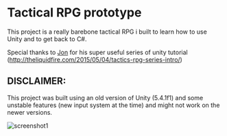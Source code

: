 # Tactical RPG prototype

This project is a really barebone tactical RPG i built to learn how to use Unity and to get back to C#.

Special thanks to [Jon](http://theliquidfire.com/about/) for his super useful series of unity tutorial (http://theliquidfire.com/2015/05/04/tactics-rpg-series-intro/)

## DISCLAIMER:

This project was built using an old version of Unity (5.4.1f1) and some unstable features (new input system at the time) and might not work on the newer versions.

![screenshot1](https://user-images.githubusercontent.com/622180/128101975-99b269df-35e1-42cb-95e5-80976f6487e5.png)
